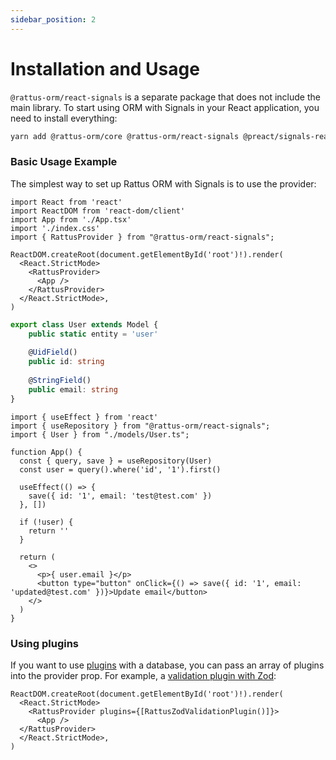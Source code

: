 ```yaml
---
sidebar_position: 2
---
```


# Installation and Usage

`@rattus-orm/react-signals` is a separate package that does not include the main library. To start
using ORM with Signals in your React application, you need to install everything:
```bash
yarn add @rattus-orm/core @rattus-orm/react-signals @preact/signals-react
```

### Basic Usage Example
The simplest way to set up Rattus ORM with Signals is to use the provider:

```tsx title="main.tsx"
import React from 'react'
import ReactDOM from 'react-dom/client'
import App from './App.tsx'
import './index.css'
import { RattusProvider } from "@rattus-orm/react-signals";

ReactDOM.createRoot(document.getElementById('root')!).render(
  <React.StrictMode>
    <RattusProvider>
      <App />
    </RattusProvider>
  </React.StrictMode>,
)
```

```typescript title="models/User.ts"
export class User extends Model {
    public static entity = 'user'
    
    @UidField()
    public id: string
    
    @StringField()
    public email: string
}
```

```tsx title="App.tsx"
import { useEffect } from 'react'
import { useRepository } from "@rattus-orm/react-signals";
import { User } from "./models/User.ts";

function App() {
  const { query, save } = useRepository(User)
  const user = query().where('id', '1').first()

  useEffect(() => {
    save({ id: '1', email: 'test@test.com' })
  }, [])

  if (!user) {
    return ''
  }

  return (
    <>
      <p>{ user.email }</p>
      <button type="button" onClick={() => save({ id: '1', email: 'updated@test.com' })}>Update email</button>
    </>
  )
}
```

### Using plugins

If you want to use [plugins](/docs/docs-core/plugins) with a database, you can
pass an array of plugins into the provider prop. For example, a [validation plugin with Zod](/docs/category/zod-validate):
```tsx
ReactDOM.createRoot(document.getElementById('root')!).render(
  <React.StrictMode>
    <RattusProvider plugins={[RattusZodValidationPlugin()]}>
      <App />
  </RattusProvider>
  </React.StrictMode>,
)
```
